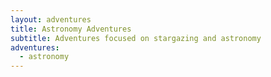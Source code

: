 ```yaml
---
layout: adventures
title: Astronomy Adventures
subtitle: Adventures focused on stargazing and astronomy
adventures:
  - astronomy
---
```

